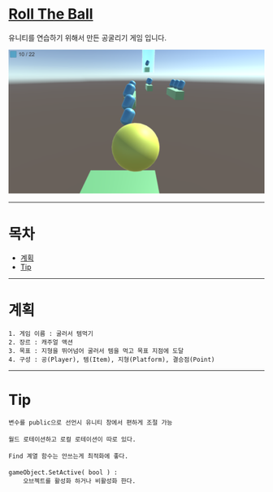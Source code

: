 <!-- @format -->

# [Roll The Ball](https://youtu.be/pTc1dakebow?list=PLO-mt5Iu5TeYI4dbYwWP8JqZMC9iuUIW2)

유니티를 연습하기 위해서 만든 공굴리기 게임 입니다.

![screenshot](./readmeImg/play.png)

---

# 목차

- [계획](#계획)
- [Tip](#tip)

---

# 계획

```
1. 게임 이름 : 굴러서 템먹기
2. 장르 : 캐주얼 액션
3. 목표 : 지형을 뛰어넘어 굴러서 템을 먹고 목표 지점에 도달
4. 구성 : 공(Player), 템(Item), 지형(Platform), 결승점(Point)
```

---

# Tip

```
변수를 public으로 선언시 유니티 창에서 편하게 조절 가능

월드 로테이션하고 로컬 로테이션이 따로 있다.

Find 계열 함수는 안쓰는게 최적화에 좋다.

gameObject.SetActive( bool ) :
    오브젝트를 활성화 하거나 비활성화 한다.

```
